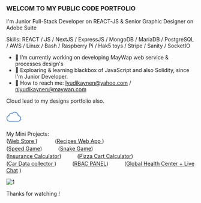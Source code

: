 ###  WELCOM TO MY PUBLIC CODE PORTFOLIO

I'm Junior Full-Stack Developer on REACT-JS  & Senior Graphic Designer on Adobe Suite 

Skills: REACT / JS / NextJS  / ExpressJS / MongoDB / MariaDB / PostgreSQL / AWS  / Linux  / Bash / Raspberry Pi / Hak5 toys / Stripe / Sanity / SocketIO 

- 🔋 I’m currently working on developing MayWap web service & processes design's 
- 🔭 Exploaring & learning blackbox of JavaScript and also Solidity, since I'm Junior Developer.   
- 🪪 How to reach me: lyudikaynen@yahoo.com  /  nlyudikaynen@maywap.com

Cloud lead to my designs portfolio also.  <br>

[<img src='/iCloud.png' alt='website' height='40'>](https://theytheycallcall.tumblr.com/) <br>

My Mini Projects: 
<br>
([Web Store ](https://gutta-test.vercel.app/)) ㅤㅤㅤ ([Recipes Web App ](https://recipes-web-app-ten.vercel.app/))
<br>
([Speed Game](https://public.bc.fi/s2200198/speedGame/))ㅤㅤㅤ ([Snake Game](https://public.bc.fi/s2200198/snake/)) 
<br>
([Insurance Calculator](https://public.bc.fi/s2200198/Insurance/))ㅤㅤㅤ ([Pizza Cart Calculator](https://public.bc.fi/s2200198/pizza2/pizza.html))
<br>
([Car Data collector ](https://public.bc.fi/s2200198/carDb/))ㅤㅤㅤ ([RBAC PANEL](https://github.com/ttcchub/RBAC---panel/tree/main/RBAC))ㅤㅤㅤ ([Global Health Center + Live Chat](https://github.com/ttcchub/health--recontr)
)
<br>


![1](https://user-images.githubusercontent.com/79540594/214652998-066f2341-5b57-46b4-ad52-4c810717510a.jpg)

Thanks for watching !
